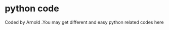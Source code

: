 # python code

Coded by Arnold  .You may get different and easy python related codes here




























